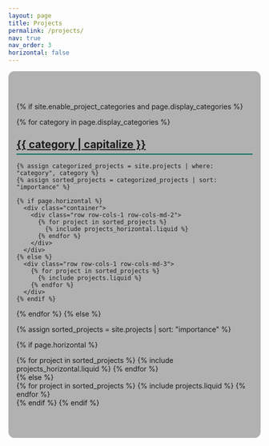 ```yaml
---
layout: page
title: Projects
permalink: /projects/
nav: true
nav_order: 3
horizontal: false
---
```


<style>
  /* Background for the projects page */
  .projects {
    position: relative;
    background-image: url('{{ "/assets/img/Morse2.gif" | relative_url }}'); /* your GIF */
    background-size: cover;
    background-position: center;
    background-repeat: no-repeat;
    padding: 3rem 1rem;
    border-radius: 12px;
    overflow: hidden;
    margin-bottom: 2rem;
  }

  /* Overlay for readability */
  .projects::before {
    content: '';
    position: absolute;
    top: 0; left: 0; right: 0; bottom: 0;
    background: rgba(0, 0, 0, 0.3);
    z-index: 0;
  }

  /* Ensure all project cards appear above the overlay */
  .projects > * {
    position: relative;
    z-index: 1;
  }

  /* Category headings styling */
  .category {
    color: #004d40;
    border-bottom: 2px solid #00695c;
    padding-bottom: 6px;
    margin-top: 1.5rem;
    margin-bottom: 1rem;
  }
</style>

<div class="projects">

{% if site.enable_project_categories and page.display_categories %}
  <!-- Display categorized projects -->
  {% for category in page.display_categories %}
    <a id="{{ category }}" href="#{{ category }}">
      <h2 class="category">{{ category | capitalize }}</h2>
    </a>

    {% assign categorized_projects = site.projects | where: "category", category %}
    {% assign sorted_projects = categorized_projects | sort: "importance" %}

    {% if page.horizontal %}
      <div class="container">
        <div class="row row-cols-1 row-cols-md-2">
          {% for project in sorted_projects %}
            {% include projects_horizontal.liquid %}
          {% endfor %}
        </div>
      </div>
    {% else %}
      <div class="row row-cols-1 row-cols-md-3">
        {% for project in sorted_projects %}
          {% include projects.liquid %}
        {% endfor %}
      </div>
    {% endif %}
  {% endfor %}
{% else %}
  <!-- Display all projects without categories -->
  {% assign sorted_projects = site.projects | sort: "importance" %}

  {% if page.horizontal %}
    <div class="container">
      <div class="row row-cols-1 row-cols-md-2">
        {% for project in sorted_projects %}
          {% include projects_horizontal.liquid %}
        {% endfor %}
      </div>
    </div>
  {% else %}
    <div class="row row-cols-1 row-cols-md-3">
      {% for project in sorted_projects %}
        {% include projects.liquid %}
      {% endfor %}
    </div>
  {% endif %}
{% endif %}
</div>
